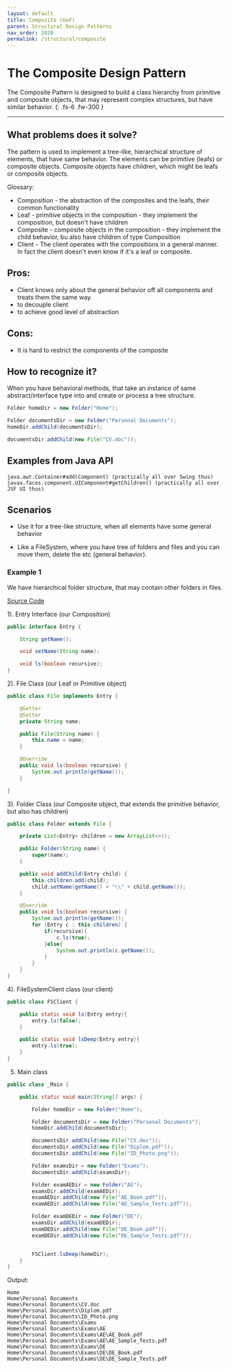 ```yaml
---
layout: default
title: Composite (GoF)
parent: Structural Design Patterns
nav_order: 2020
permalink: /structural/composite
---
```


# The Composite Design Pattern

The Composite Pattern is designed to build a class hierarchy from primitive and composite objects, that may represent complex structures, but have similar behavior.
{: .fs-6 .fw-300 }

---

## What problems does it solve? 
The pattern is used to implement a tree-like, hierarchical structure of elements, that have same behavior. The elements can be
primitive (leafs) or composite objects. Composite objects have children, which might be leafs or composite objects.

Glossary:
- Composition - the abstraction of the composites and the leafs, their common functionality
- Leaf - primitive objects in the composition - they implement the composition, but doesn't have children
- Composite - composite objects in the composition - they implement the child behavior, bu also have children of type Composition
- Client - The client operates with the compositions in a general manner. In fact the client doesn't even know if it's a leaf or composite.

## Pros:
- Client knows only about the general behavior off all components and treats them the same way.
- to decouple client
- to achieve good level of abstraction

## Cons:
- It is hard to restrict the components of the composite

## How to recognize it?
When you have behavioral methods, that take an instance of same abstract/interface type into 
and create or process a tree structure.
```java
Folder homeDir = new Folder("Home");

Folder documentsDir = new Folder("Personal Documents");
homeDir.addChild(documentsDir);

documentsDir.addChild(new File("CV.doc"));
```
## Examples from Java API
```
java.awt.Container#add(Component) (practically all over Swing thus)
javax.faces.component.UIComponent#getChildren() (practically all over JSF UI thus)
```
## Scenarios

* Use it for a tree-like structure, when all elements have some general behavior

* Like a FileSystem, where you have tree of folders and files and you can move them, delete the etc (general behavior).

### Example 1

We have hierarchical folder structure, that may contain other folders in files.

[Source Code](https://github.com/Iretha/ebook-design-patterns/tree/master/src/com/smdev/structural/composite) 

1). Entry Interface (our Composition)
```java
public interface Entry {

    String getName();

    void setName(String name);

    void ls(boolean recursive);
}
```
2). File Class (our Leaf or Primitive object)
```java
public class File implements Entry {

    @Getter
    @Setter
    private String name;

    public File(String name) {
        this.name = name;
    }

    @Override
    public void ls(boolean recursive) {
        System.out.println(getName());
    }

}
```
3). Folder Class (our Composite object, that extends the primitive behavior, but also has children)
```java
public class Folder extends File {

    private List<Entry> children = new ArrayList<>();

    public Folder(String name) {
        super(name);
    }

    public void addChild(Entry child) {
        this.children.add(child);
        child.setName(getName() + "\\" + child.getName());
    }

    @Override
    public void ls(boolean recursive) {
        System.out.println(getName());
        for (Entry c : this.children) {
            if(recursive){
                c.ls(true);
            }else{
                System.out.println(c.getName());
            }
        }
    }
}
```
4). FileSystemClient class (our client)
```java
public class FSClient {

    public static void ls(Entry entry){
        entry.ls(false);
    }

    public static void lsDeep(Entry entry){
        entry.ls(true);
    }
}
```
5. Main class
```java
public class _Main {

    public static void main(String[] args) {

        Folder homeDir = new Folder("Home");

        Folder documentsDir = new Folder("Personal Documents");
        homeDir.addChild(documentsDir);

        documentsDir.addChild(new File("CV.doc"));
        documentsDir.addChild(new File("Diplom.pdf"));
        documentsDir.addChild(new File("ID_Photo.png"));

        Folder examsDir = new Folder("Exams");
        documentsDir.addChild(examsDir);

        Folder examAEDir = new Folder("AE");
        examsDir.addChild(examAEDir);
        examAEDir.addChild(new File("AE_Book.pdf"));
        examAEDir.addChild(new File("AE_Sample_Tests.pdf"));

        Folder examDEDir = new Folder("DE");
        examsDir.addChild(examDEDir);
        examDEDir.addChild(new File("DE_Book.pdf"));
        examDEDir.addChild(new File("DE_Sample_Tests.pdf"));


        FSClient.lsDeep(homeDir);
    }
}
```
Output:
```
Home
Home\Personal Documents
Home\Personal Documents\CV.doc
Home\Personal Documents\Diplom.pdf
Home\Personal Documents\ID_Photo.png
Home\Personal Documents\Exams
Home\Personal Documents\Exams\AE
Home\Personal Documents\Exams\AE\AE_Book.pdf
Home\Personal Documents\Exams\AE\AE_Sample_Tests.pdf
Home\Personal Documents\Exams\DE
Home\Personal Documents\Exams\DE\DE_Book.pdf
Home\Personal Documents\Exams\DE\DE_Sample_Tests.pdf
```